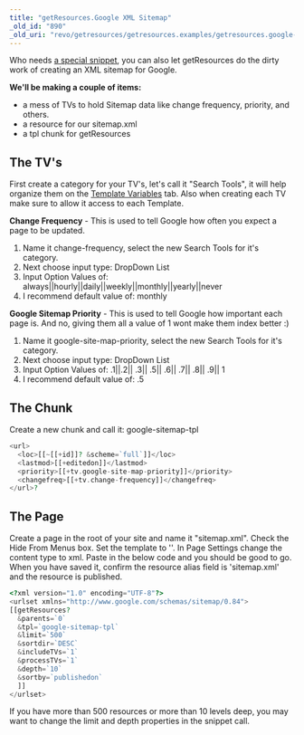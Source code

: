 ```yaml
---
title: "getResources.Google XML Sitemap"
_old_id: "890"
_old_uri: "revo/getresources/getresources.examples/getresources.google-xml-sitemap"
---
```


Who needs [a special snippet](/extras/googlesitemap "GoogleSiteMap"), you can also let getResources do the dirty work of creating an XML sitemap for Google.

**We'll be making a couple of items:**

- a mess of TVs to hold Sitemap data like change frequency, priority, and others.
- a resource for our sitemap.xml
- a tpl chunk for getResources

## The TV's

First create a category for your TV's, let's call it "Search Tools", it will help organize them on the [Template Variables](making-sites-with-modx/customizing-content/template-variables "Template Variables") tab. Also when creating each TV make sure to allow it access to each Template.

**Change Frequency** - This is used to tell Google how often you expect a page to be updated.

1. Name it change-frequency, select the new Search Tools for it's category.
2. Next choose input type: DropDown List
3. Input Option Values of: always||hourly||daily||weekly||monthly||yearly||never
4. I recommend default value of: monthly

**Google Sitemap Priority** - This is used to tell Google how important each page is. And no, giving them all a value of 1 wont make them index better :)

1. Name it google-site-map-priority, select the new Search Tools for it's category.
2. Next choose input type: DropDown List
3. Input Option Values of: .1||.2|| .3|| .5|| .6|| .7|| .8|| .9|| 1
4. I recommend default value of: .5

## The Chunk

Create a new chunk and call it: google-sitemap-tpl

``` php 
<url>      
  <loc>[[~[[+id]]? &scheme=`full`]]</loc>
  <lastmod>[[+editedon]]</lastmod>
  <priority>[[+tv.google-site-map-priority]]</priority>
  <changefreq>[[+tv.change-frequency]]</changefreq>
</url>?
```

## The Page

Create a page in the root of your site and name it "sitemap.xml". Check the Hide From Menus box. Set the template to '<empty>'. In Page Settings change the content type to xml. Paste in the below code and you should be good to go. When you have saved it, confirm the resource alias field is 'sitemap.xml' and the resource is published.

``` php 
<?xml version="1.0" encoding="UTF-8"?>
<urlset xmlns="http://www.google.com/schemas/sitemap/0.84">
[[getResources?
  &parents=`0`
  &tpl=`google-sitemap-tpl`
  &limit=`500`
  &sortdir=`DESC`
  &includeTVs=`1`
  &processTVs=`1`
  &depth=`10`
  &sortby=`publishedon`
  ]] 
</urlset>
```

If you have more than 500 resources or more than 10 levels deep, you may want to change the limit and depth properties in the snippet call.